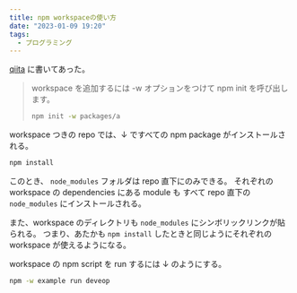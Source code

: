 ```yaml
---
title: npm workspaceの使い方
date: "2023-01-09 19:20"
tags:
  - プログラミング
---
```


[qiita](https://qiita.com/frozenbonito/items/8230d4a3cb5ea1b32802)
に書いてあった。

> workspace を追加するには -w オプションをつけて npm init を呼び出します。
>
> ```sh
> npm init -w packages/a
> ```

workspace つきの repo では、↓ ですべての npm package がインストールされる。

```sh
npm install
```

このとき、 `node_modules` フォルダは repo 直下にのみできる。
それぞれの workspace の dependencies にある module も
すべて repo 直下の `node_modules` にインストールされる。

また、workspace のディレクトリも
`node_modules` にシンボリックリンクが貼られる。
つまり、あたかも `npm install` したときと同じようにそれぞれの workspace が使えるようになる。

workspace の npm script を run するには ↓ のようにする。

```sh
npm -w example run deveop
```
